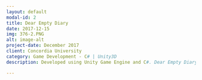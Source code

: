 ```yaml
---
layout: default
modal-id: 2
title: Dear Empty Diary
date: 2017-12-15
img: 376-2.PNG
alt: image-alt
project-date: December 2017
client: Concordia University
category: Game Development - C# | Unity3D
description: Developed using Unity Game Engine and C#. Dear Empty Diary is an overhead 2D based story game, where the objective is to solve the puzzles in order to proceed to the next level while being immersed in the games story line.

---
```

